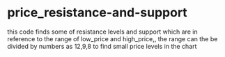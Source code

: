 # price_resistance-and-support
this code finds some of resistance levels and support which are in reference to the range of low_price and high_price,, the range can the be divided by numbers as 12,9,8 to find small price levels in the chart
